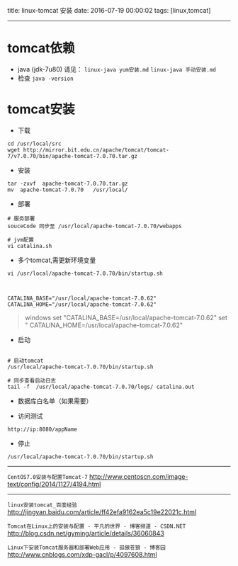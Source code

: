 title: linux-tomcat 安装
date: 2016-07-19 00:00:02
tags: [linux,tomcat]


---

# tomcat依赖
- java (jdk-7u80)
请见： ` linux-java yum安装.md `  ` linux-java 手动安装.md `
- 检查 `java -version`


# tomcat安装


- 下载
```
cd /usr/local/src
wget http://mirror.bit.edu.cn/apache/tomcat/tomcat-7/v7.0.70/bin/apache-tomcat-7.0.70.tar.gz
```


- 安装
```
tar -zxvf  apache-tomcat-7.0.70.tar.gz
mv  apache-tomcat-7.0.70   /usr/local/
```


- 部署
```
# 服务部署
souceCode 同步至 /usr/local/apache-tomcat-7.0.70/webapps

# jvm配置
vi catalina.sh
```


- 多个tomcat,需更新环境变量
```
vi /usr/local/apache-tomcat-7.0.70/bin/startup.sh



CATALINA_BASE="/usr/local/apache-tomcat-7.0.62"
CATALINA_HOME="/usr/local/apache-tomcat-7.0.62"
```
> windows
set "CATALINA_BASE=/usr/local/apache-tomcat-7.0.62"
set  " CATALINA_HOME=/usr/local/apache-tomcat-7.0.62"


- 启动
```

# 启动tomcat
/usr/local/apache-tomcat-7.0.70/bin/startup.sh

# 同步查看启动日志
tail -f  /usr/local/apache-tomcat-7.0.70/logs/ catalina.out
```


- 数据库白名单（如果需要）


- 访问测试
```
http://ip:8080/appName
```


- 停止
```
/usr/local/apache-tomcat-7.0.70/bin/startup.sh

```


---


`CentOS7.0安装与配置Tomcat-7`
http://www.centoscn.com/image-text/config/2014/1127/4194.html


---


`linux安装tomcat_百度经验`
http://jingyan.baidu.com/article/ff42efa9162ea5c19e22021c.html


`Tomcat在Linux上的安装与配置 - 平凡的世界 - 博客频道 - CSDN.NET`
http://blog.csdn.net/gyming/article/details/36060843


`Linux下安装Tomcat服务器和部署Web应用 - 孤傲苍狼 - 博客园`
http://www.cnblogs.com/xdp-gacl/p/4097608.html


<!-- more -->
